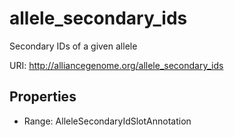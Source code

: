 # allele_secondary_ids

Secondary IDs of a given allele

URI: http://alliancegenome.org/allele_secondary_ids



<!-- no inheritance hierarchy -->


## Properties

 * Range: AlleleSecondaryIdSlotAnnotation


